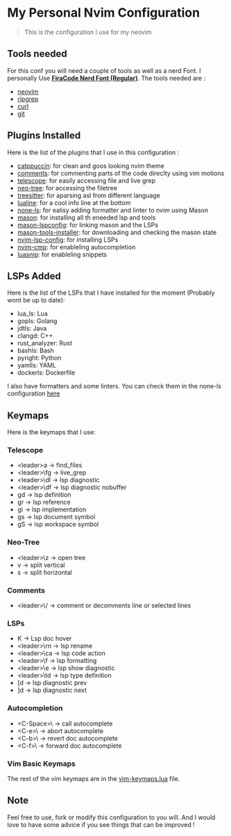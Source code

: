 # My Personal Nvim Configuration

> This is the configuration I use for my neovim

## Tools needed

For this conf you will need a couple of tools as well as a nerd Font. I personally Use [**FiraCode Nerd Font (Regular)**](https://github.com/ryanoasis/nerd-fonts/releases/download/v3.4.0/FiraCode.zip).
The tools needed are :

- [neovim](https://github.com/neovim/neovim)
- [ripgrep](https://github.com/BurntSushi/ripgrep)
- [curl](https://github.com/curl/curl)
- [git](https://github.com/git/git)

## Plugins Installed

Here is the list of the plugins that I use in this configuration :

- [catppuccin](https://github.com/catppuccin/nvim): for clean and goos looking nvim theme
- [comments](https://github.com/numToStr/Comment.nvim): for commenting parts of the code direclty using vim motions
- [telescope](https://github.com/nvim-telescope/telescope.nvim): for easily accessing file and live grep
- [neo-tree](https://github.com/nvim-neo-tree/neo-tree.nvim): for accessing the filetree
- [treesitter](https://github.com/nvim-treesitter/nvim-treesitter): for aparsing asl from different language
- [lualine](https://github.com/nvim-lualine/lualine.nvim): for a cool info line at the bottom
- [none-ls](https://github.com/nvimtools/none-ls.nvim): for ealisy adding formatter and linter to nvim using Mason
- [mason](https://github.com/mason-org/mason.nvim): for installing all th eneeded lsp and tools
- [mason-lspconfig](https://github.com/mason-org/mason-lspconfig.nvim): for linking mason and the LSPs
- [mason-tools-installer](https://github.com/WhoIsSethDaniel/mason-tool-installer.nvim): for downloading and checking the mason state
- [nvim-lsp-config](https://github.com/neovim/nvim-lspconfig): for installing LSPs
- [nvim-cmp](https://github.com/hrsh7th/nvim-cmp): for enableling autocompletion
- [luasnip](https://github.com/L3MON4D3/LuaSnip): for enableling snippets

## LSPs Added

Here is the list of the LSPs that I have installed for the moment (Probably wont be up to date):

- lua_ls: Lua
- gopls: Golang
- jdtls: Java
- clangd: C++
- rust_analyzer: Rust
- bashls: Bash
- pyright: Python
- yamlls: YAML
- dockerls: Dockerfile

I also have formatters and some linters. You can check them in the none-ls configuration [here](./lua/plugins/none-ls.lua)

## Keymaps

Here is the keymaps that I use:

### Telescope

- \<leader\>a -> find_files
- \<leader>\fg -> live_grep
- \<leader>\dl -> lsp diagnostic
- \<leader>\df -> lsp diagnostic nobuffer
- gd -> lsp definition
- gr -> lsp reference
- gi -> lsp implementation
- gs -> lsp document symbol
- gS -> lsp workspace symbol

### Neo-Tree

- \<leader>\z -> open tree
- v -> split vertical
- s -> split horizontal

### Comments

- \<leader>\\/ -> comment or decomments line or selected lines

### LSPs

- K -> Lsp doc hover
- \<leader>\rn -> lsp rename
- \<leader>\ca -> lsp code action
- \<leader>\f -> lsp formatting
- \<leader>\e -> lsp show diagnostic
- \<leader>\td -> lsp type definition
- [d -> lsp diagnostic prev
- ]d -> lsp diagnostic next

### Autocompletion

- \<C-Space>\ -> call autocomplete
- \<C-e>\ -> abort autocomplete
- \<C-b>\ -> revert doc autocomplete
- \<C-f>\ -> forward doc autocomplete

### Vim Basic Keymaps

The rest of the vim keymaps are in the [vim-keymaps.lua](./lua/vim-keymaps.lua) file.

## Note

Feel free to use, fork or modify this configuration to you will. And I would love to have some advice if you see things that can be improved !
